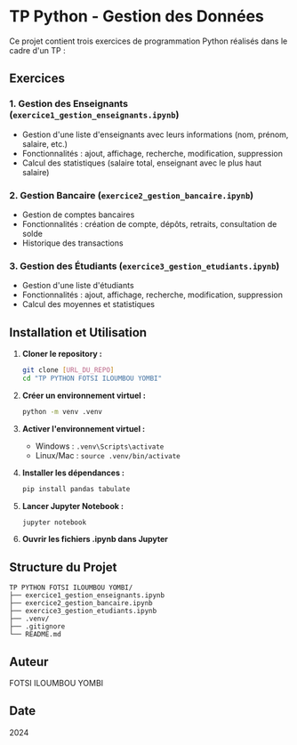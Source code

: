 # TP Python - Gestion des Données

Ce projet contient trois exercices de programmation Python réalisés dans le cadre d'un TP :

## Exercices

### 1. Gestion des Enseignants (`exercice1_gestion_enseignants.ipynb`)
- Gestion d'une liste d'enseignants avec leurs informations (nom, prénom, salaire, etc.)
- Fonctionnalités : ajout, affichage, recherche, modification, suppression
- Calcul des statistiques (salaire total, enseignant avec le plus haut salaire)

### 2. Gestion Bancaire (`exercice2_gestion_bancaire.ipynb`)
- Gestion de comptes bancaires
- Fonctionnalités : création de compte, dépôts, retraits, consultation de solde
- Historique des transactions

### 3. Gestion des Étudiants (`exercice3_gestion_etudiants.ipynb`)
- Gestion d'une liste d'étudiants
- Fonctionnalités : ajout, affichage, recherche, modification, suppression
- Calcul des moyennes et statistiques

## Installation et Utilisation

1. **Cloner le repository :**
   ```bash
   git clone [URL_DU_REPO]
   cd "TP PYTHON FOTSI ILOUMBOU YOMBI"
   ```

2. **Créer un environnement virtuel :**
   ```bash
   python -m venv .venv
   ```

3. **Activer l'environnement virtuel :**
   - Windows : `.venv\Scripts\activate`
   - Linux/Mac : `source .venv/bin/activate`

4. **Installer les dépendances :**
   ```bash
   pip install pandas tabulate
   ```

5. **Lancer Jupyter Notebook :**
   ```bash
   jupyter notebook
   ```

6. **Ouvrir les fichiers .ipynb dans Jupyter**

## Structure du Projet

```
TP PYTHON FOTSI ILOUMBOU YOMBI/
├── exercice1_gestion_enseignants.ipynb
├── exercice2_gestion_bancaire.ipynb
├── exercice3_gestion_etudiants.ipynb
├── .venv/
├── .gitignore
└── README.md
```

## Auteur

FOTSI ILOUMBOU YOMBI

## Date

2024 